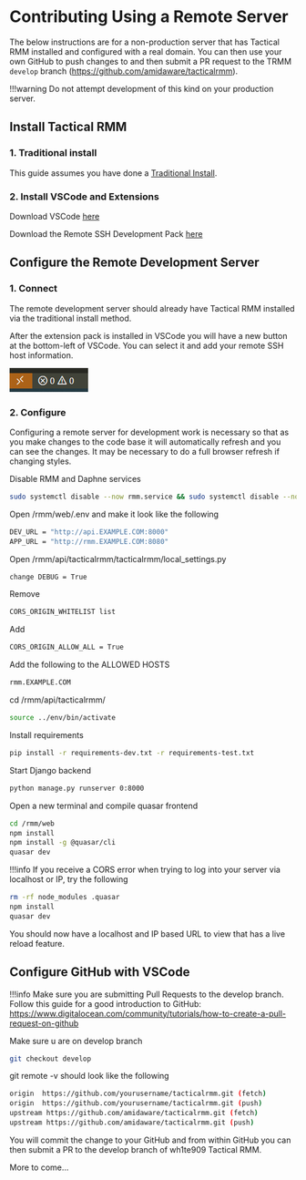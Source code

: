 # Contributing Using a Remote Server

The below instructions are for a non-production server that has Tactical RMM installed and configured with a real domain. You can then use your own GitHub to push changes to and then submit a PR request to the TRMM `develop` branch (<https://github.com/amidaware/tacticalrmm>).

!!!warning
    Do not attempt development of this kind on your production server.

## Install Tactical RMM

### 1. Traditional install

This guide assumes you have done a [Traditional Install](install_server.md).

### 2. Install VSCode and Extensions
Download VSCode [here](https://code.visualstudio.com/download)

Download the Remote SSH Development Pack [here](https://marketplace.visualstudio.com/items?itemName=ms-vscode-remote.vscode-remote-extensionpack)

## Configure the Remote Development Server
### 1. Connect

The remote development server should already have Tactical RMM installed via the traditional install method.

After the extension pack is installed in VSCode you will have a new button at the bottom-left of VSCode. You can select it and add your remote SSH host information.

![RemoteSSH](images/Remote_SSH_connection.png)

### 2. Configure

Configuring a remote server for development work is necessary so that as you make changes to the code base it will automatically refresh and you can see the changes. It may be necessary to do a full browser refresh if changing styles.

Disable RMM and Daphne services

```bash
sudo systemctl disable --now rmm.service && sudo systemctl disable --now daphne.service
```

Open /rmm/web/.env and make it look like the following

```bash
DEV_URL = "http://api.EXAMPLE.COM:8000"
APP_URL = "http://rmm.EXAMPLE.COM:8080"
```

Open /rmm/api/tacticalrmm/tacticalrmm/local_settings.py

```bash
change DEBUG = True
```
Remove
```bash
CORS_ORIGIN_WHITELIST list
```
Add
```bash
CORS_ORIGIN_ALLOW_ALL = True
```

Add the following to the ALLOWED HOSTS
```bash
rmm.EXAMPLE.COM
```
cd /rmm/api/tacticalrmm/

```bash
source ../env/bin/activate
```

Install requirements

```bash
pip install -r requirements-dev.txt -r requirements-test.txt
```

Start Django backend

```bash
python manage.py runserver 0:8000
```

Open a new terminal and compile quasar frontend

```bash
cd /rmm/web
npm install
npm install -g @quasar/cli
quasar dev
```

!!!info 
    If you receive a CORS error when trying to log into your server via localhost or IP, try the following
```bash
rm -rf node_modules .quasar
npm install
quasar dev
```
You should now have a localhost and IP based URL to view that has a live reload feature.

## Configure GitHub with VSCode
!!!info Make sure you are submitting Pull Requests to the develop branch.
Follow this guide for a good introduction to GitHub: <https://www.digitalocean.com/community/tutorials/how-to-create-a-pull-request-on-github>

Make sure u are on develop branch
```bash
git checkout develop
```
git remote -v should look like the following
```bash
origin  https://github.com/yourusername/tacticalrmm.git (fetch)
origin  https://github.com/yourusername/tacticalrmm.git (push)
upstream https://github.com/amidaware/tacticalrmm.git (fetch)
upstream https://github.com/amidaware/tacticalrmm.git (push)
```
You will commit the change to your GitHub and from within GitHub you can then submit a PR to the develop branch of wh1te909 Tactical RMM.

More to come...